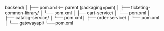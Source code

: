 backend/
│
├── pom.xml                   <-- parent (packaging=pom)
│
├── ticketing-common-library/
│   └── pom.xml
│
├── cart-service/
│   └── pom.xml
│
├── catalog-service/
│   └── pom.xml
│
├── order-service/
│   └── pom.xml
│
└── gatewayapi/
    └── pom.xml
